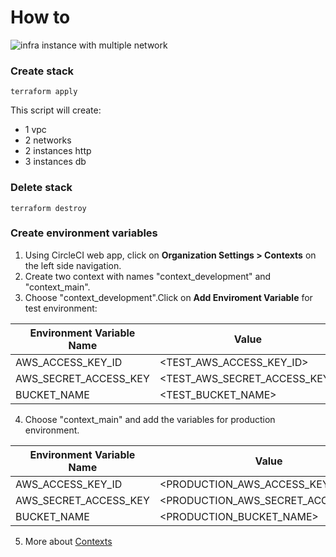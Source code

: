 # How to

![infra instance with multiple network](./img/03-multiple-network.png "infra instance with multiple network")

### Create stack

```
terraform apply
```

This script will create:
-   1 vpc
-   2 networks
-   2 instances http
-   3 instances db

### Delete stack

```
terraform destroy
```

### Create environment variables

1. Using CircleCI web app, click on **Organization Settings > Contexts** on the left side navigation.
2. Create two context with names "context_development" and "context_main".
3. Choose "context_development".Click on **Add Enviroment Variable** for test environment:

| Environment Variable Name   |Value|
| --- | --- |
| AWS_ACCESS_KEY_ID          | <TEST_AWS_ACCESS_KEY_ID> |
| AWS_SECRET_ACCESS_KEY      | <TEST_AWS_SECRET_ACCESS_KEY> |
| BUCKET_NAME                | <TEST_BUCKET_NAME> |

4. Choose "context_main" and add the variables for production environment.

| Environment Variable Name   |Value|
| --- | --- |
| AWS_ACCESS_KEY_ID          | <PRODUCTION_AWS_ACCESS_KEY_ID> |
| AWS_SECRET_ACCESS_KEY      | <PRODUCTION_AWS_SECRET_ACCESS_KEY> |
| BUCKET_NAME                | <PRODUCTION_BUCKET_NAME> |

5. More about [Contexts](https://circleci.com/docs/env-vars/#contexts)
     
